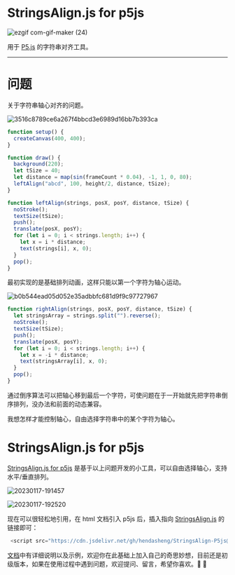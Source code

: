 # StringsAlign.js for p5js
![ezgif com-gif-maker (24)](https://user-images.githubusercontent.com/20842136/213120229-7886b55f-ea22-4bd4-ac30-a1ecdba7ef8d.gif)

用于 [P5.js](http://www.p5js.org/) 的字符串对齐工具。

------

# 问题
关于字符串轴心对齐的问题。

![3516c8789ce6a267f4bbcd3e6989d16bb7b393ca](https://user-images.githubusercontent.com/20842136/213129430-c01feec6-90a9-4b40-a0dc-8f5ea89837a9.gif)

``` js
function setup() {
  createCanvas(400, 400);
}

function draw() {
  background(220);
  let tSize = 40;
  let distance = map(sin(frameCount * 0.04), -1, 1, 0, 80);
  leftAlign("abcd", 100, height/2, distance, tSize);
}

function leftAlign(strings, posX, posY, distance, tSize) {
  noStroke();
  textSize(tSize);
  push();
  translate(posX, posY);
  for (let i = 0; i < strings.length; i++) {
    let x = i * distance;
    text(strings[i], x, 0);
  }
  pop();
}
```

最初实现的是基础排列动画，这样只能以第一个字符为轴心运动。

![b0b544ead05d052e35adbbfc681d9f9c97727967](https://user-images.githubusercontent.com/20842136/213130390-1044084d-1c99-478e-b9cb-c9fd29eefc7a.gif)

```js
function rightAlign(strings, posX, posY, distance, tSize) {
  let stringsArray = strings.split("").reverse();
  noStroke();
  textSize(tSize);
  push();
  translate(posX, posY);
  for (let i = 0; i < strings.length; i++) {
    let x = -i * distance;
    text(stringsArray[i], x, 0);
  }
  pop();
}
```

通过倒序算法可以把轴心移到最后一个字符，可使问题在于一开始就先把字符串倒序排列，没办法和前面的动态兼容。

我想怎样才能控制轴心，自由选择字符串中的某个字符为轴心。

# StringsAlign.js for p5js
[StringsAlign.js for p5js](https://github.com/hendasheng/StringsAlign-P5js) 是基于以上问题开发的小工具，可以自由选择轴心，支持水平/垂直排列。

![20230117-191457](https://user-images.githubusercontent.com/20842136/213133191-1abc9688-d151-46a5-b3ed-f5c63b4e635e.gif)

![20230117-192520](https://user-images.githubusercontent.com/20842136/213133124-2c279f47-c59b-44a3-97c5-3700e86cec17.gif)

现在可以很轻松地引用，在 html 文档引入 p5js 后，插入指向 [StringsAlign.js](https://github.com/hendasheng/StringsAlign-P5js) 的链接即可：
```js
 <script src="https://cdn.jsdelivr.net/gh/hendasheng/StringsAlign-P5js@main/scripts/stringsAlign.js"></script>
```
[文档](https://github.com/hendasheng/StringsAlign-P5js)中有详细说明以及示例，欢迎你在此基础上加入自己的奇思妙想，目前还是初级版本，如果在使用过程中遇到问题，欢迎提问、留言，希望你喜欢。🤗 🎉